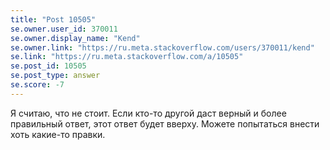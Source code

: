 ```yaml
---
title: "Post 10505"
se.owner.user_id: 370011
se.owner.display_name: "Kend"
se.owner.link: "https://ru.meta.stackoverflow.com/users/370011/kend"
se.link: "https://ru.meta.stackoverflow.com/a/10505"
se.post_id: 10505
se.post_type: answer
se.score: -7
---
```

<p>Я считаю, что не стоит. Если кто-то другой даст верный и более правильный ответ, этот ответ будет вверху. Можете попытаться внести хоть какие-то правки.</p>
